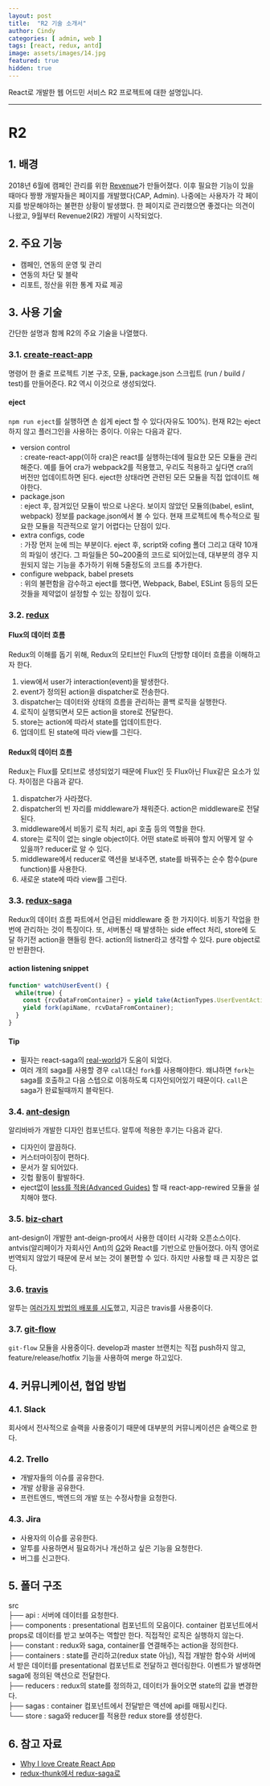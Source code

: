 ```yaml
---
layout: post
title:  "R2 기술 소개서"
author: Cindy
categories: [ admin, web ]
tags: [react, redux, antd]
image: assets/images/14.jpg
featured: true
hidden: true
---
```


React로 개발한 웹 어드민 서비스 R2 프로젝트에 대한 설명입니다.

---
# R2
## 1. 배경
2018년 6월에 캠페인 관리를 위한 [Revenue](http://revenue.madup.com/)가 만들어졌다.
이후 필요한 기능이 있을 때마다 짱짱 개발자들은 페이지를 개발했다(CAP, Admin).
나중에는 사용자가 각 페이지를 방문해야하는 불편한 상황이 발생했다.
한 페이지로 관리했으면 좋겠다는 의견이 나왔고, 9월부터 Revenue2(R2) 개발이 시작되었다.

## 2. 주요 기능
- 캠페인, 연동의 운영 및 관리
- 연동의 차단 및 블락
- 리포트, 정산을 위한 통계 자료 제공

## 3. 사용 기술
간단한 설명과 함께 R2의 주요 기술을 나열했다.

### 3.1. [create-react-app](https://github.com/facebook/create-react-app)
명령어 한 줄로 프로젝트 기본 구조, 모듈, package.json 스크립트 (run / build / test)를 만들어준다. R2 역시 이것으로 생성되었다.

#### eject
`npm run eject`를 실행하면 손 쉽게 eject 할 수 있다(자유도 100%). 현재 R2는 eject하지 않고 플러그인을 사용하는 중이다. 이유는 다음과 같다.
- version control  
: create-react-app(이하 cra)은 react를 실행하는데에 필요한 모든 모듈을 관리해준다. 예를 들어 cra가 webpack2를 적용했고, 우리도 적용하고 싶다면 cra의 버전만 업데이트하면 된다. eject한 상태라면 관련된 모든 모듈을 직접 업데이트 해야한다.
- package.json  
: eject 후, 잠겨있던 모듈이 밖으로 나온다. 보이지 않았던 모듈의(babel, eslint, webpack) 정보를 package.json에서 볼 수 있다. 현재 프로젝트에 특수적으로 필요한 모듈을 직관적으로 알기 어렵다는 단점이 있다. 
- extra configs, code  
: 가장 먼저 눈에 띄는 부분이다. eject 후, script와 cofing 폴더 그리고 대략 10개의 파일이 생긴다. 그 파일들은 50~200줄의 코드로 되어있는데, 대부분의 경우 지원되지 않는 기능을 추가하기 위해 5줄정도의 코드를 추가한다.
- configure webpack, babel presets  
: 위의 불편함을 감수하고 eject를 했다면, Webpack, Babel, ESLint 등등의 모든 것들을 제약없이 설정할 수 있는 장점이 있다.

### 3.2. [redux](https://github.com/reduxjs/redux)
#### Flux의 데이터 흐름
Redux의 이해를 돕기 위해, Redux의 모티브인 Flux의 단방향 데이터 흐름을 이해하고자 한다. 
1. view에서 user가 interaction(event)을 발생한다.
2. event가 정의된 action을 dispatcher로 전송한다.
3. dispatcher는 데이터와 상태의 흐름을 관리하는 콜백 로직을 실행한다.
4. 로직이 실행되면서 모든 action을 store로 전달한다.
5. store는 action에 따라서 state를 업데이트한다.
6. 업데이트 된 state에 따라 view를 그린다.

#### Redux의 데이터 흐름
Redux는 Flux를 모티브로 생성되었기 때문에 Flux인 듯 Flux아닌 Flux같은 요소가 있다. 차이점은 다음과 같다.
1. dispatcher가 사라졌다.
2. dispatcher의 빈 자리를 middleware가 채워준다. action은 middleware로 전달된다.
3. middleware에서 비동기 로직 처리, api 호출 등의 역할을 한다.
4. store는 로직이 없는 single object이다. 어떤 state로 바꿔야 할지 어떻게 알 수 있을까? reducer로 알 수 있다.
5. middleware에서 reducer로 액션을 보내주면, state를 바꿔주는 순수 함수(pure function)를 사용한다.
6. 새로운 state에 따라 view를 그린다.

### 3.3. [redux-saga](https://github.com/redux-saga/redux-saga)
Redux의 데이터 흐름 파트에서 언급된 middleware 중 한 가지이다. 비동기 작업을 한 번에 관리하는 것이 특징이다. 또, 서버통신 때 발생하는 side effect 처리, store에 도달 하기전 action을 핸들링 한다. action의 listner라고 생각할 수 있다. pure object로만 반환한다.

#### action listening snippet
```javascript
function* watchUserEvent() {
  while(true) {
    const {rcvDataFromContainer} = yield take(ActionTypes.UserEventAction);
    yield fork(apiName, rcvDataFromContainer);
  }
}
```

#### Tip
- 필자는 react-saga의 [real-world](https://github.com/redux-saga/redux-saga/tree/master/examples/real-world)가 도움이 되었다.
- 여러 개의 saga를 사용할 경우 `call`대신 `fork`를 사용해야한다. 왜냐하면 `fork`는 saga를 호출하고 다음 스텝으로 이동하도록 디자인되어있기 때문이다. `call`은 saga가 완료될때까지 블락된다.

### 3.4. [ant-design](https://github.com/ant-design/ant-design)
알리바바가 개발한 디자인 컴포넌트다. 알투에 적용한 후기는 다음과 같다.
- 디자인이 깔끔하다.
- 커스터마이징이 편하다.
- 문서가 잘 되어있다.
- 깃헙 활동이 활발하다.
- eject없이 [less를 적용(Advanced Guides)](https://ant.design/docs/react/use-with-create-react-app#Customize-Theme) 할 때 react-app-rewired 모듈을 설치해야 했다.

### 3.5. [biz-chart](https://github.com/alibaba/BizCharts/blob/master/doc/api/chart.md)
ant-design이 개발한 ant-deign-pro에서 사용한 데이터 시각화 오픈소스이다. antvis(알리페이가 자회사인 Ant)의 [G2](https://github.com/antvis/g2)와 React를 기반으로 만들어졌다. 아직 영어로 번역되지 않았기 때문에 문서 보는 것이 불편할 수 있다. 하지만 사용할 때 큰 지장은 없다.

### 3.6. [travis](https://travis-ci.com/madup-inc/revenue-app)
알투는 [여러가지 방법의 배포를 시도](https://madup-inc.github.io/2018/05/02/travis1.html)했고, 지금은 travis를 사용중이다.

### 3.7. [git-flow](https://danielkummer.github.io/git-flow-cheatsheet/index.html)
`git-flow` 모듈을 사용중이다. develop과 master 브랜치는 직접 push하지 않고, feature/release/hotfix 기능을 사용하여 merge 하고있다.

## 4. 커뮤니케이션, 협업 방법
### 4.1. Slack
회사에서 전사적으로 슬랙을 사용중이기 때문에 대부분의 커뮤니케이션은 슬랙으로 한다.

### 4.2. Trello
- 개발자들의 이슈를 공유한다.
- 개발 상황을 공유한다.
- 프런트엔드, 백엔드의 개발 또는 수정사항을 요청한다.

### 4.3. Jira
- 사용자의 이슈를 공유한다.
- 알투를 사용하면서 필요하거나 개선하고 싶은 기능을 요청한다.
- 버그를 신고한다.

## 5. 폴더 구조
src  
├── api : 서버에 데이터를 요청한다.  
├── components : presentational 컴포넌트의 모음이다. container 컴포넌트에서 props로 데이터를 받고 보여주는 역할만 한다. 직접적인 로직은 실행하지 않는다.  
├── constant : redux와 saga, container를 연결해주는 action을 정의한다.  
├── containers : state를 관리하고(redux state 아님), 직접 개발한 함수와 서버에서 받은 데이터를 presentational 컴포넌트로 전달하고 렌더링한다. 이벤트가 발생하면 saga에 정의된 액션으로 전달한다.  
├── reducers : redux의 state를 정의하고, 데이터가 들어오면 state의 값을 변경한다.  
├── sagas : container 컴포넌트에서 전달받은 액션에 api를 매핑시킨다.  
└── store : saga와 reducer를 적용한 redux store를 생성한다.  

## 6. 참고 자료
- [Why I love Create React App](https://medium.com/@tuchk4/why-i-love-create-react-app-e63b1be689a3)  
- [redux-thunk에서 redux-saga로](https://orezytivarg.github.io/from-redux-thunk-to-sagas/)
